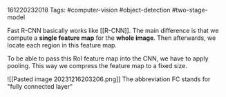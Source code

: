 161220232018
Tags: #computer-vision #object-detection #two-stage-model 

Fast R-CNN basically works like [[R-CNN]]. The main difference is that we compute a **single feature map** for the **whole image**. Then afterwards, we locate each region in this feature map. 

To be able to pass this RoI feature map into the CNN, we have to apply pooling. This way we compress the feature map to a fixed size.

![[Pasted image 20231216203206.png]]
The abbreviation FC stands for "fully connected layer"